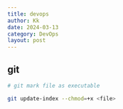 ```yaml
---
title: devops
author: Kk
date: 2024-03-13
category: DevOps
layout: post
---
```


## git
```bash
# git mark file as executable

git update-index --chmod=+x <file>
```
